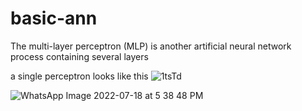# basic-ann
The multi-layer perceptron (MLP) is another artificial neural network process containing several layers 


a single perceptron looks like this
![1tsTd](https://user-images.githubusercontent.com/68773015/179507945-ebc5b76f-628b-4834-9fec-eb08ad153476.png)

![WhatsApp Image 2022-07-18 at 5 38 48 PM](https://user-images.githubusercontent.com/68773015/179508659-12713e2d-b914-4a28-b280-e8c4e5f825d0.jpeg)
